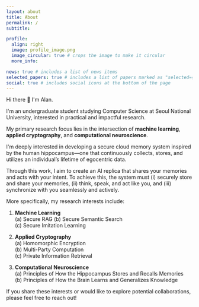 ```yaml
---
layout: about
title: About
permalink: /
subtitle: 

profile:
  align: right
  image: profile_image.png
  image_circular: true # crops the image to make it circular
  more_info: 

news: true # includes a list of news items
selected_papers: true # includes a list of papers marked as "selected={true}"
social: true # includes social icons at the bottom of the page
---
```


Hi there 👋 I'm Alan.

I'm an undergraduate student studying Computer Science at Seoul National University, interested in practical and impactful research.

My primary research focus lies in the intersection of **machine learning**, **applied cryptography**, and **computational neuroscience**.

I'm deeply interested in developing a secure cloud memory system inspired by the human hippocampus—one that continuously collects, stores, and utilizes an individual’s lifetime of egocentric data.

Through this work, I aim to create an AI replica that shares your memories and acts with your intent. To achieve this, the system must (i) securely store and share your memories, (ii) think, speak, and act like you, and (iii) synchronize with you seamlessly and actively.

More specifically, my research interests include:

1. **Machine Learning**  
(a) Secure RAG
(b) Secure Semantic Search  
(c) Secure Imitation Learning

2. **Applied Cryptography**  
(a) Homomorphic Encryption  
(b) Multi-Party Computation  
(c) Private Information Retrieval

3. **Computational Neuroscience**  
(a) Principles of How the Hippocampus Stores and Recalls Memories  
(b) Principles of How the Brain Learns and Generalizes Knowledge

If you share these interests or would like to explore potential collaborations, please feel free to reach out!
